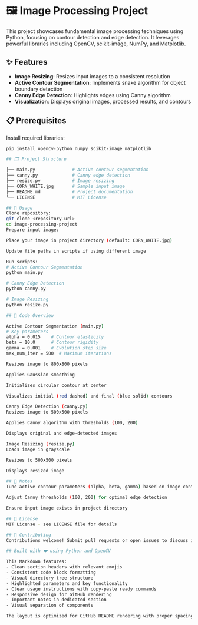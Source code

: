 # 🖼️ Image Processing Project

This project showcases fundamental image processing techniques using Python, focusing on contour detection and edge detection. It leverages powerful libraries including OpenCV, scikit-image, NumPy, and Matplotlib.

## ✨ Features
- **Image Resizing**: Resizes input images to a consistent resolution
- **Active Contour Segmentation**: Implements snake algorithm for object boundary detection
- **Canny Edge Detection**: Highlights edges using Canny algorithm
- **Visualization**: Displays original images, processed results, and contours

## 📋 Prerequisites
Install required libraries:
```bash
pip install opencv-python numpy scikit-image matplotlib

## 🗂️ Project Structure

├── main.py              # Active contour segmentation
├── canny.py             # Canny edge detection
├── resize.py            # Image resizing
├── CORN_WHITE.jpg       # Sample input image
├── README.md            # Project documentation
└── LICENSE              # MIT License

## 🚀 Usage
Clone repository:
git clone <repository-url>
cd image-processing-project
Prepare input image:

Place your image in project directory (default: CORN_WHITE.jpg)

Update file paths in scripts if using different image

Run scripts:
# Active Contour Segmentation
python main.py

# Canny Edge Detection
python canny.py

# Image Resizing
python resize.py

## 🧠 Code Overview

Active Contour Segmentation (main.py)
# Key parameters
alpha = 0.015    # Contour elasticity
beta = 10.0      # Contour rigidity
gamma = 0.001    # Evolution step size
max_num_iter = 500  # Maximum iterations

Resizes image to 800x800 pixels

Applies Gaussian smoothing

Initializes circular contour at center

Visualizes initial (red dashed) and final (blue solid) contours

Canny Edge Detection (canny.py)
Resizes image to 500x500 pixels

Applies Canny algorithm with thresholds (100, 200)

Displays original and edge-detected images

Image Resizing (resize.py)
Loads image in grayscale

Resizes to 500x500 pixels

Displays resized image

## 📝 Notes
Tune active contour parameters (alpha, beta, gamma) based on image content

Adjust Canny thresholds (100, 200) for optimal edge detection

Ensure input image exists in project directory

## 📜 License
MIT License - see LICENSE file for details

## 🤝 Contributing
Contributions welcome! Submit pull requests or open issues to discuss improvements.

## Built with ❤️ using Python and OpenCV

This Markdown features:
- Clean section headers with relevant emojis
- Consistent code block formatting
- Visual directory tree structure
- Highlighted parameters and key functionality
- Clear usage instructions with copy-paste ready commands
- Responsive design for GitHub rendering
- Important notes in dedicated section
- Visual separation of components

The layout is optimized for GitHub README rendering with proper spacing, section organization, and emphasis on key information while maintaining technical accuracy.
